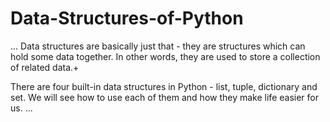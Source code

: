 # Data-Structures-of-Python
...
Data structures are basically just that - they are structures which can hold some data together. In other words, they are used to store a collection of related data.+

There are four built-in data structures in Python - list, tuple, dictionary and set. We will see how to use each of them and how they make life easier for us.
...

